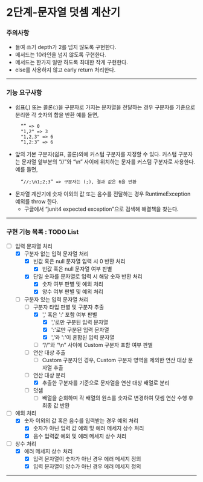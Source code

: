 2단계-문자열 덧셈 계산기
===
### 주의사항
- 들여 쓰기 depth가 2를 넘지 않도록 구현한다.
- 메서드는 10라인을 넘지 않도록 구현한다.
- 메서드는 한가지 일만 하도록 최대한 작게 구현한다.
- else를 사용하지 않고 early return 처리한다.
---

### 기능 요구사항
- 쉼표(,) 또는 콜론(:)을 구분자로 가지는 문자열을 전달하는 경우 구분자를 기준으로 분리한 각 숫자의 합을 반환
  예를 들면,
  ```
    “” => 0
    "1,2" => 3
    "1,2,3" => 6
    “1,2:3” => 6
  ```
- 앞의 기본 구분자(쉼표, 콜론)외에 커스텀 구분자를 지정할 수 있다. 커스텀 구분자는 문자열 앞부분의 “//”와 “\n” 사이에 위치하는 문자를 커스텀 구분자로 사용한다.
  예를 들면,
  ```
    “//;\n1;2;3” => 구분자는 (;), 결과 값은 6을 반환
  ```
- 문자열 계산기에 숫자 이외의 값 또는 음수를 전달하는 경우 RuntimeException 예외를 throw 한다.
  - 구글에서 “junit4 expected exception”으로 검색해 해결책을 찾는다.
---

### 구현 기능 목록 : TODO List
- [ ] 입력 문자열 처리
  - [x] 구분자 없는 입력 문자열 처리
    - [x] 빈값 혹은 null 문자열 입력 시 0 반환 처리
      - [x] 빈값 혹은 null 문자열 여부 판별
    - [x] 단일 숫자를 문자열로 입력 시 해당 숫자 반환 처리
      - [x] 숫자 여부 판별 및 예외 처리
      - [x] 양수 여부 판별 및 예외 처리
  - [ ] 구분자 있는 입력 문자열 처리
    - [ ] 구분자 타입 판별 및 구분자 추출
      - [x] ',' 혹은 ':' 포함 여부 판별
        - [x] ','로만 구분된 입력 문자열
        - [x] ':'로만 구분된 입력 문자열
        - [x] ','와 ':'이 혼합된 입력 문자열
      - [ ] “//”와 “\n” 사이에 Custom 구분자 포함 여부 판별
    - [ ] 연산 대상 추출
      - [ ] Custom 구분자인 경우, Custom 구분자 영역을 제외한 연산 대상 문자열 추출
    - [ ] 연산 대상 분리
      - [x] 추출한 구분자를 기준으로 문자열을 연산 대상 배열로 분리
    - [ ] 덧셈
      - [ ] 배열을 순회하며 각 배열의 원소를 숫자로 변경하여 덧셈 연산 수행 후 최종 값 반환
  
- [ ] 예외 처리
  - [x] 숫자 이외의 값 혹은 음수를 입력받는 경우 예외 처리
    - [x] 숫자가 아닌 입력 값 예외 및 에러 메세지 상수 처리
    - [x] 음수 입력값 예외 및 에러 메세지 상수 처리
    
- [ ] 상수 처리
  - [x] 에러 메세지 상수 처리
    - [x] 입력 문자열이 숫자가 아닌 경우 에러 메세지 정의
    - [x] 입력 문자열이 양수가 아닌 경우 에러 메세지 정의
---